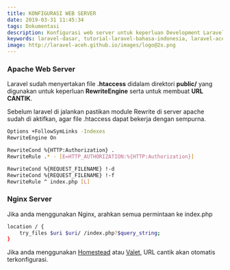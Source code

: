```yaml
---
title: KONFIGURASI WEB SERVER
date: 2019-03-31 11:45:34
tags: Dokumentasi
description: Konfigurasi web server untuk keperluan Development Laravel
keywords: laravel-dasar, tutorial-laravel-bahasa-indonesia, laravel-aceh
image: http://laravel-aceh.github.io/images/logo@2x.png
---
```


### Apache Web Server

Laravel sudah menyertakan file **.htaccess** didalam direktori **public/** yang digunakan untuk keperluan **RewriteEngine** serta untuk membuat **URL CANTIK**.

Sebelum laravel di jalankan pastikan module Rewrite di server apache sudah di aktifkan, agar file .htaccess dapat bekerja dengan sempurna.

``` bash
Options +FollowSymLinks -Indexes
RewriteEngine On

RewriteCond %{HTTP:Authorization} .
RewriteRule .* - [E=HTTP_AUTHORIZATION:%{HTTP:Authorization}]

RewriteCond %{REQUEST_FILENAME} !-d
RewriteCond %{REQUEST_FILENAME} !-f
RewriteRule ^ index.php [L]
```

### Nginx Server

Jika anda menggunakan Nginx, arahkan semua permintaan ke index.php
``` bash
location / {
    try_files $uri $uri/ /index.php?$query_string;
}
```

Jika anda menggunakan [Homestead](https://laravel.com/docs/5.8/homestead) atau [Valet](https://laravel.com/docs/5.8/valet), URL cantik akan otomatis terkonfigurasi.
